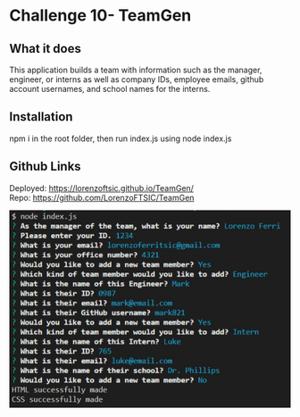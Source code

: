 # Challenge 10- TeamGen

## What it does

This application builds a team with information such as the manager, engineer, or interns as well as company IDs, employee emails, github account usernames, and school names for the interns.

## Installation

npm i in the root folder, then run index.js using node index.js

## Github Links

Deployed: https://lorenzoftsic.github.io/TeamGen/ \
Repo: https://github.com/LorenzoFTSIC/TeamGen

![User Interface](./assets/images/readmeimg.jpg) 